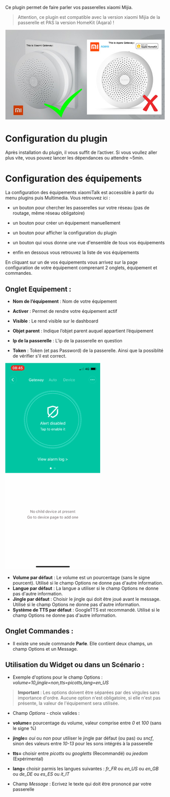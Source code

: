 Ce plugin permet de faire parler vos passerelles xiaomi Mijia.

>Attention, ce plugin est compatible avec la version xiaomi Mijia de la passerelle et PAS la version HomeKit (Aqara) !

![comparaison](../images/xiaomiTalk_screenshot1.png)

Configuration du plugin 
=======================

Après installation du plugin, il vous suffit de l’activer. Si vous voullez aller plus vite, vous pouvez lancer les dépendances ou attendre ~5min.

Configuration des équipements 
=============================

La configuration des équipements xiaomiTalk est accessible à partir du menu
plugins puis Multimedia. Vous retrouvez ici :

-   un bouton pour chercher les passerelles sur votre réseau (pas de routage, même réseau obligatoire)

-   un bouton pour créer un équipement manuellement

-   un bouton pour afficher la configuration du plugin

-   un bouton qui vous donne une vue d'ensemble de tous vos équipements

-   enfin en dessous vous retrouvez la liste de vos équipements

En cliquant sur un de vos équipements vous arrivez sur la page
configuration de votre équipement comprenant 2 onglets, équipement et
commandes.

**Onglet Equipement** :
-----------------------

-   **Nom de l’équipement** : Nom de votre équipement

-   **Activer** : Permet de rendre votre équipement actif

-   **Visible** : Le rend visible sur le dashboard

-   **Objet parent** : Indique l’objet parent auquel appartient l’équipement

-   **Ip de la passerelle** : L'ip de la passerelle en question

-   **Token** : Token (et pas Password) de la passerelle. Ainsi que la possiblité de vérifier s'il est correct.

![Voici comment le récupérer](../images/xiaomiTalk_screenshot2.gif)

-   **Volume par défaut** : Le volume est un pourcentage (sans le signe pourcent). Utilisé si le champ Options ne donne pas d'autre information.
-   **Langue par défaut** : La langue a utiliser si le champ Options ne donne pas d'autre information.
-   **Jingle par défaut** : Choisir le jingle qui doit être joué avant le message. Utilisé si le champ Options ne donne pas d'autre information.
-   **Système de TTS par défaut** : GoogleTTS est recommandé. Utilisé si le champ Options ne donne pas d'autre information.

**Onglet Commandes** :
----------------------

-   Il existe une seule commande **Parle**. Elle contient deux champs, un champ Options et un Message.

**Utilisation du Widget ou dans un Scénario** :
-----------------------------------------------

-	Exemple d'options pour le champ Options : *volume=10,jingle=non,tts=picotts,lang=en_US*
>**Important** : Les options doivent être séparées par des virgules sans importance d'ordre. Aucune option n'est obligatoire, si elle n'est pas présente, la valeur de l'équipement sera utilisée.
-	Champ *Options* - choix valides :
-	**volume=** pourcentage du volume, valeur comprise entre *0* et *100* (sans le signe %)
-	**jingle=** *oui* ou *non* pour utiliser le jingle par défaut (ou pas) ou *sncf*, sinon des valeurs entre *10-13* pour les sons intégrés à la passerelle
-	**tts=** choisir entre *picotts* ou *googletts* (Recommandé) ou *jeedom* (Expérimental)
-	**lang=** choisir parmis les langues suivantes : *fr_FR* ou *en_US* ou *en_GB* ou *de_DE* ou *es_ES* ou *it_IT*

-	Champ *Message* : Ecrivez le texte qui doit être prononcé par votre passerelle